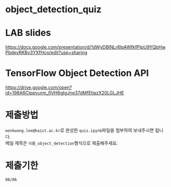 # object_detection_quiz

# LAB slides
https://docs.google.com/presentation/d/1dWyDBlNLr6lpAWfkfPIpU9YQbHwPbdevRKBv3YXfHco/edit?usp=sharing

# TensorFlow Object Detection API
https://drive.google.com/open?id=198A6Ctppvurm_flVH6gtgJne37dMfEtlazX20LGLJHE

# 제출방법
`wonkwang.lee@kaist.ac.kr`로 완성한 `quiz.ipynb`파일을 첨부하여 보내주시면 됩니다. <br>
메일 제목은 `이름_object_detection`형식으로 제출해주세요. <br>

# 제출기한
`08/06`
